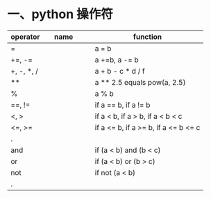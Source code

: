 # 一、python 操作符

operator     | name          | function
------------ | ------------- | -------------
 =           |               | a = b
 +=, -=      |               | a +=b, a -= b
 +, -, \*, / |               | a + b - c * d / f
 **          |               | a ** 2.5  equals  pow(a, 2.5)
 %           |               | a % b
 ==, !=      |               | if a == b, if a != b
 <,  >       |               | if a <  b, if a >  b, if a <  b <  c
 <=, >=      |               | if a <= b, if a >= b, if a <= b <= c
 .           |               | 
 and         |               | if (a < b) and (b < c)
 or          |               | if (a < b) or  (b > c)
 not         |               | if not (a < b)
 .           |               | 

